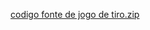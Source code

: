 [codigo fonte de jogo de tiro.zip](https://github.com/user-attachments/files/20441286/codigo.fonte.de.jogo.de.tiro.zip)
